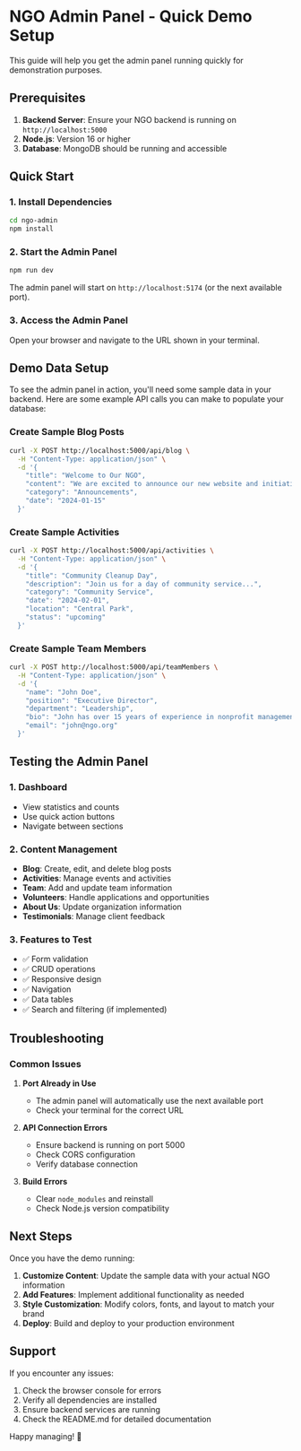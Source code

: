 # NGO Admin Panel - Quick Demo Setup

This guide will help you get the admin panel running quickly for demonstration purposes.

## Prerequisites

1. **Backend Server**: Ensure your NGO backend is running on `http://localhost:5000`
2. **Node.js**: Version 16 or higher
3. **Database**: MongoDB should be running and accessible

## Quick Start

### 1. Install Dependencies
```bash
cd ngo-admin
npm install
```

### 2. Start the Admin Panel
```bash
npm run dev
```

The admin panel will start on `http://localhost:5174` (or the next available port).

### 3. Access the Admin Panel
Open your browser and navigate to the URL shown in your terminal.

## Demo Data Setup

To see the admin panel in action, you'll need some sample data in your backend. Here are some example API calls you can make to populate your database:

### Create Sample Blog Posts
```bash
curl -X POST http://localhost:5000/api/blog \
  -H "Content-Type: application/json" \
  -d '{
    "title": "Welcome to Our NGO",
    "content": "We are excited to announce our new website and initiatives...",
    "category": "Announcements",
    "date": "2024-01-15"
  }'
```

### Create Sample Activities
```bash
curl -X POST http://localhost:5000/api/activities \
  -H "Content-Type: application/json" \
  -d '{
    "title": "Community Cleanup Day",
    "description": "Join us for a day of community service...",
    "category": "Community Service",
    "date": "2024-02-01",
    "location": "Central Park",
    "status": "upcoming"
  }'
```

### Create Sample Team Members
```bash
curl -X POST http://localhost:5000/api/teamMembers \
  -H "Content-Type: application/json" \
  -d '{
    "name": "John Doe",
    "position": "Executive Director",
    "department": "Leadership",
    "bio": "John has over 15 years of experience in nonprofit management...",
    "email": "john@ngo.org"
  }'
```

## Testing the Admin Panel

### 1. Dashboard
- View statistics and counts
- Use quick action buttons
- Navigate between sections

### 2. Content Management
- **Blog**: Create, edit, and delete blog posts
- **Activities**: Manage events and activities
- **Team**: Add and update team information
- **Volunteers**: Handle applications and opportunities
- **About Us**: Update organization information
- **Testimonials**: Manage client feedback

### 3. Features to Test
- ✅ Form validation
- ✅ CRUD operations
- ✅ Responsive design
- ✅ Navigation
- ✅ Data tables
- ✅ Search and filtering (if implemented)

## Troubleshooting

### Common Issues

1. **Port Already in Use**
   - The admin panel will automatically use the next available port
   - Check your terminal for the correct URL

2. **API Connection Errors**
   - Ensure backend is running on port 5000
   - Check CORS configuration
   - Verify database connection

3. **Build Errors**
   - Clear `node_modules` and reinstall
   - Check Node.js version compatibility

## Next Steps

Once you have the demo running:

1. **Customize Content**: Update the sample data with your actual NGO information
2. **Add Features**: Implement additional functionality as needed
3. **Style Customization**: Modify colors, fonts, and layout to match your brand
4. **Deploy**: Build and deploy to your production environment

## Support

If you encounter any issues:
1. Check the browser console for errors
2. Verify all dependencies are installed
3. Ensure backend services are running
4. Check the README.md for detailed documentation

Happy managing! 🎉
